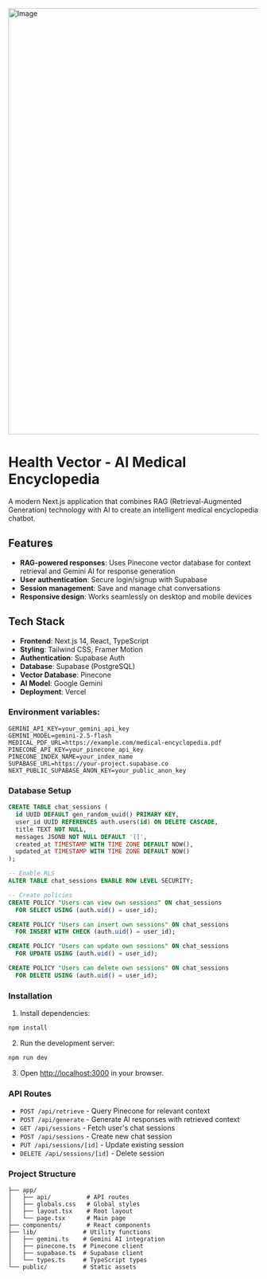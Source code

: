 <img width="1887" height="855" alt="Image" src="https://github.com/user-attachments/assets/8e752974-62c6-4059-80de-0e8cd6d87c92" />

# Health Vector - AI Medical Encyclopedia

A modern Next.js application that combines RAG (Retrieval-Augmented Generation) technology with AI to create an intelligent medical encyclopedia chatbot.

## Features

- **RAG-powered responses**: Uses Pinecone vector database for context retrieval and Gemini AI for response generation
- **User authentication**: Secure login/signup with Supabase
- **Session management**: Save and manage chat conversations
- **Responsive design**: Works seamlessly on desktop and mobile devices

## Tech Stack

- **Frontend**: Next.js 14, React, TypeScript
- **Styling**: Tailwind CSS, Framer Motion
- **Authentication**: Supabase Auth
- **Database**: Supabase (PostgreSQL)
- **Vector Database**: Pinecone
- **AI Model**: Google Gemini
- **Deployment**: Vercel


### Environment variables:
```env
GEMINI_API_KEY=your_gemini_api_key
GEMINI_MODEL=gemini-2.5-flash
MEDICAL_PDF_URL=https://example.com/medical-encyclopedia.pdf
PINECONE_API_KEY=your_pinecone_api_key
PINECONE_INDEX_NAME=your_index_name
SUPABASE_URL=https://your-project.supabase.co
NEXT_PUBLIC_SUPABASE_ANON_KEY=your_public_anon_key
```

### Database Setup

```sql
CREATE TABLE chat_sessions (
  id UUID DEFAULT gen_random_uuid() PRIMARY KEY,
  user_id UUID REFERENCES auth.users(id) ON DELETE CASCADE,
  title TEXT NOT NULL,
  messages JSONB NOT NULL DEFAULT '[]',
  created_at TIMESTAMP WITH TIME ZONE DEFAULT NOW(),
  updated_at TIMESTAMP WITH TIME ZONE DEFAULT NOW()
);

-- Enable RLS
ALTER TABLE chat_sessions ENABLE ROW LEVEL SECURITY;

-- Create policies
CREATE POLICY "Users can view own sessions" ON chat_sessions
  FOR SELECT USING (auth.uid() = user_id);

CREATE POLICY "Users can insert own sessions" ON chat_sessions
  FOR INSERT WITH CHECK (auth.uid() = user_id);

CREATE POLICY "Users can update own sessions" ON chat_sessions
  FOR UPDATE USING (auth.uid() = user_id);

CREATE POLICY "Users can delete own sessions" ON chat_sessions
  FOR DELETE USING (auth.uid() = user_id);
```

### Installation

1. Install dependencies:
```bash
npm install
```

2. Run the development server:
```bash
npm run dev
```

3. Open [http://localhost:3000](http://localhost:3000) in your browser.

### API Routes

- `POST /api/retrieve` - Query Pinecone for relevant context
- `POST /api/generate` - Generate AI responses with retrieved context
- `GET /api/sessions` - Fetch user's chat sessions
- `POST /api/sessions` - Create new chat session
- `PUT /api/sessions/[id]` - Update existing session
- `DELETE /api/sessions/[id]` - Delete session


### Project Structure
```
├── app/
│   ├── api/          # API routes
│   ├── globals.css   # Global styles
│   ├── layout.tsx    # Root layout
│   └── page.tsx      # Main page
├── components/       # React components
├── lib/             # Utility functions
│   ├── gemini.ts    # Gemini AI integration
│   ├── pinecone.ts  # Pinecone client
│   ├── supabase.ts  # Supabase client
│   └── types.ts     # TypeScript types
└── public/          # Static assets
```
